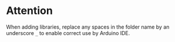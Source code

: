 # Attention

When adding libraries, replace any spaces in the folder name by an underscore `_` to enable correct use by Arduino IDE.